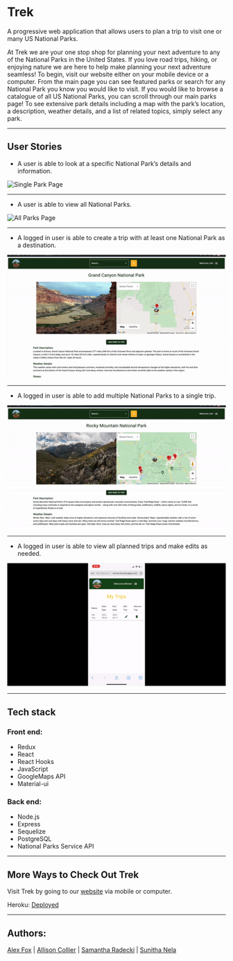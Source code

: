 # Trek 

A progressive web application that allows users to plan a trip to visit one or many US National Parks. 

At Trek we are your one stop shop for planning your next adventure to any of the National Parks in the United States. If you love road trips, hiking, or enjoying nature we are here to help make planning your next adventure seamless! To begin, visit our website either on your mobile device or a computer. From the main page you can see featured parks or search for any National Park you know you would like to visit. If you would like to browse a catalogue of all US National Parks, you can scroll through our main parks page! To see extensive park details including a map with the park’s location, a description, weather details, and a list of related topics, simply select any park. 

___________________________________________________________________________________

## User Stories 
- A user is able to look at a specific National Park’s details and information. 

![Single Park Page](https://github.com/Trek-trip-planner/TREK/blob/main/GIFs/SingleParkInfoGif.gif)

___________________________________________________________________________________

- A user is able to view all National Parks. 
                                 
![All Parks Page](https://github.com/Trek-trip-planner/TREK/blob/main/GIFs/PaginationGif.gif)

___________________________________________________________________________________

- A logged in user is able to create a trip with at least one National Park as a destination.  

![Create a Trip](https://github.com/Trek-trip-planner/TREK/blob/main/GIFs/CreateTripGif.gif)

___________________________________________________________________________________

- A logged in user is able to add multiple National Parks to a single trip. 

![Adding to a Trip](https://github.com/Trek-trip-planner/TREK/blob/main/GIFs/AddToTripGif.gif)

___________________________________________________________________________________

- A logged in user is able to view all planned trips and make edits as needed. 

![Edit a trip](https://github.com/Trek-trip-planner/TREK/blob/main/GIFs/EditTripGif.gif)

___________________________________________________________________________________

## Tech stack
### Front end: 
- Redux 
- React
- React Hooks
- JavaScript
- GoogleMaps API
- Material-ui

### Back end: 
* Node.js
* Express
* Sequelize
* PostgreSQL
* National Parks Service API 

___________________________________________________________________________________

## More Ways to Check Out Trek
Visit Trek by going to our [website](https://trek-trip-planner.herokuapp.com/) via mobile or computer. 

Heroku: [Deployed](https://trek-trip-planner.herokuapp.com/)

___________________________________________________________________________________

## Authors: 
[Alex Fox](http://linkedin.com/in/alex-c-fox) | [Allison Collier](http://linkedin.com/in/allie-collier) | [Samantha Radecki](http://linkedin.com/in/samantha-radecki) | [Sunitha Nela](http://linkedin.com/in/sunitha-nela)

